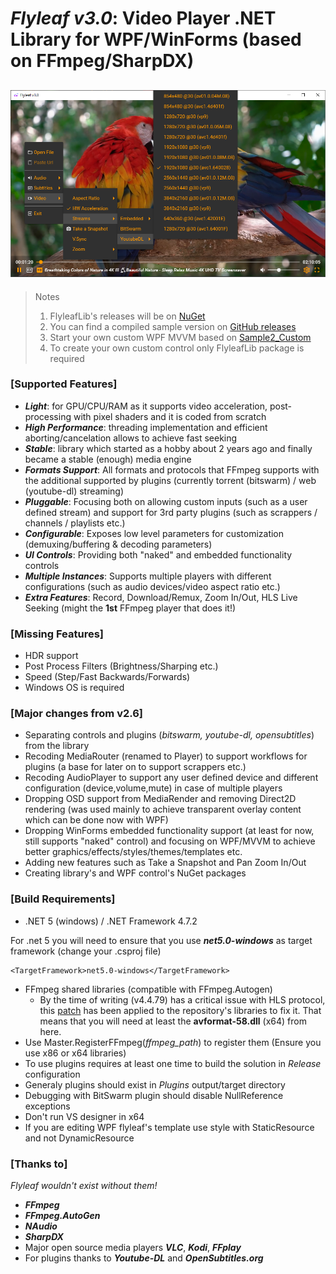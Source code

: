 # *Flyleaf v3.0*: Video Player .NET Library for WPF/WinForms (based on FFmpeg/SharpDX)

![alt text](Images/Flyleafv3.0.png)
---

>Notes<br/>
>1. FlyleafLib's releases will be on [NuGet](https://www.nuget.org/packages?q=flyleaf)
>2. You can find a compiled sample version on [GitHub releases](https://github.com/SuRGeoNix/Flyleaf/releases)
>3. Start your own custom WPF MVVM based on [Sample2_Custom](https://github.com/SuRGeoNix/Flyleaf/tree/master/Wpf%20Samples)
>4. To create your own custom control only FlyleafLib package is required

### [Supported Features]
* ***Light***: for GPU/CPU/RAM as it supports video acceleration, post-processing with pixel shaders and it is coded from scratch
* ***High Performance***: threading implementation and efficient aborting/cancelation allows to achieve fast seeking
* ***Stable***: library which started as a hobby about 2 years ago and finally became a stable (enough) media engine
* ***Formats Support***: All formats and protocols that FFmpeg supports with the additional supported by plugins (currently torrent (bitswarm) / web (youtube-dl) streaming)
* ***Pluggable***: Focusing both on allowing custom inputs (such as a user defined stream) and support for 3rd party plugins (such as scrappers / channels / playlists etc.)
* ***Configurable***: Exposes low level parameters for customization (demuxing/buffering & decoding parameters) 
* ***UI Controls***: Providing both "naked" and embedded functionality controls 
* ***Multiple Instances***: Supports multiple players with different configurations (such as audio devices/video aspect ratio etc.)
* ***Extra Features***: Record, Download/Remux, Zoom In/Out, HLS Live Seeking (might the **1st** FFmpeg player that does it!)

### [Missing Features]
* HDR support
* Post Process Filters (Brightness/Sharping etc.)
* Speed (Step/Fast Backwards/Forwards)
* Windows OS is required

### [Major changes from v2.6]
* Separating controls and plugins (*bitswarm, youtube-dl, opensubtitles*) from the library
* Recoding MediaRouter (renamed to Player) to support workflows for plugins (a base for later on to support scrappers etc.)
* Recoding AudioPlayer to support any user defined device and different configuration (device,volume,mute) in case of multiple players
* Dropping OSD support from MediaRender and removing Direct2D rendering (was used mainly to achieve transparent overlay content which can be done now with WPF)
* Dropping WinForms embedded functionality support (at least for now, still supports "naked" control) and focusing on WPF/MVVM to achieve better graphics/effects/styles/themes/templates etc.
* Adding new features such as Take a Snapshot and Pan Zoom In/Out
* Creating library's and WPF control's NuGet packages

### [Build Requirements]
* .NET 5 (windows) / .NET Framework 4.7.2

For .net 5 you will need to ensure that you use *__net5.0-windows__* as target framework (change your .csproj file)
```
<TargetFramework>net5.0-windows</TargetFramework>
```

* FFmpeg shared libraries (compatible with FFmpeg.Autogen)
  * By the time of writing (v4.4.79) has a critical issue with HLS protocol, this [patch](https://patchwork.ffmpeg.org/project/ffmpeg/list/?series=1018) has been applied to the repository's libraries to fix it. That means that you will need at least the **avformat-58.dll** (x64) from here.
* Use Master.RegisterFFmpeg(*ffmpeg_path*) to register them (Ensure you use x86 or x64 libraries)
* To use plugins requires at least one time to build the solution in *Release* configuration
* Generaly plugins should exist in *Plugins* output/target directory
* Debugging with BitSwarm plugin should disable NullReference exceptions
* Don't run VS designer in x64
* If you are editing WPF flyleaf's template use style with StaticResource and not DynamicResource

### [Thanks to]
*Flyleaf wouldn't exist without them!*

* ***FFmpeg***
* ***FFmpeg.AutoGen***
* ***NAudio***
* ***SharpDX***
* Major open source media players ***VLC***, ***Kodi***, ***FFplay***
* For plugins thanks to ***Youtube-DL*** and ***OpenSubtitles.org***